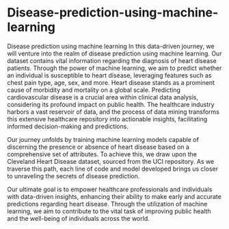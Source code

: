 # Disease-prediction-using-machine-learning

Disease prediction using machine learning
In this data-driven journey, we will venture into the realm of disease prediction using machine learning. Our dataset contains vital information regarding the diagnosis of heart disease patients. Through the power of machine learning, we aim to predict whether an individual is susceptible to heart disease, leveraging features such as chest pain type, age, sex, and more.
Heart disease stands as a prominent cause of morbidity and mortality on a global scale. Predicting cardiovascular disease is a crucial area within clinical data analysis, considering its profound impact on public health. The healthcare industry harbors a vast reservoir of data, and the process of data mining transforms this extensive healthcare repository into actionable insights, facilitating informed decision-making and predictions.

Our journey unfolds by training machine learning models capable of discerning the presence or absence of heart disease based on a comprehensive set of attributes. To achieve this, we draw upon the Cleveland Heart Disease dataset, sourced from the UCI repository. As we traverse this path, each line of code and model developed brings us closer to unraveling the secrets of disease prediction.

Our ultimate goal is to empower healthcare professionals and individuals with data-driven insights, enhancing their ability to make early and accurate predictions regarding heart disease. Through the utilization of machine learning, we aim to contribute to the vital task of improving public health and the well-being of individuals across the world.
